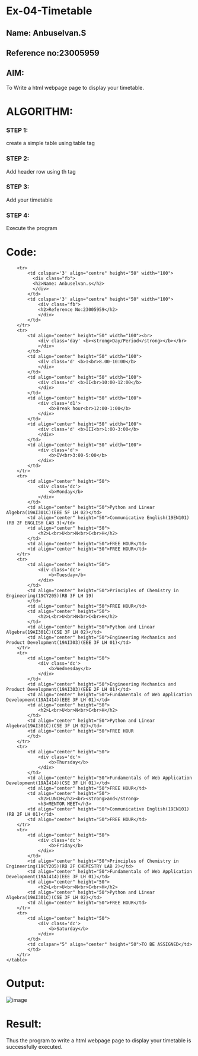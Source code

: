 # Ex-04-Timetable
## Name: Anbuselvan.S
## Reference no:23005959
## AIM:
To Write a html webpage page to display your timetable.
# ALGORITHM:
### STEP 1:
create a simple table using table tag
### STEP 2:
Add header row using th tag
### STEP 3:
Add your timetable
### STEP 4:
Execute the program
# Code:
<!--<!DOCTYPE html>
<html>
<head>
    <style>
        .h1{
            font-style: italic;
            color: red;
        }
        .day{
            color: purple;
        }
        .d{
            color: blue;
        }
        .d1{
            color: darkblue;
        }
        .dc{
            color: gold;
            font-style: italic;
        }
        .fb{
            color: darkred;
        }
    </style>
</head>
<body>
    <div class='h1'>
        <h1>TIME TABLE</h1>
    </div>
    <table border="5" cellspacing="0" align="center">
        <!--<caption>Timetable</caption>-->
        <tr>
            <td colspan='3' align="centre" height="50" width="100">
              <div class="fb">
              <h2>Name: Anbuselvan.s</h2>
              </div>
            </td>
            <td colspan='3' align="centre" height="50" width="100">
                <div class="fb">
                <h2>Reference No:23005959</h2>
                </div>
            </td>
        </tr>
        <tr>
            <td align="center" height="50" width="100"><br>
                <div class='day' <b><strong>Day/Period</strong></b></br>
                </div>
            </td>
            <td align="center" height="50" width="100">
                <div class='d' <b>I<br>8.00-10:00</b>
                </div>
            </td>
            <td align="center" height="50" width="100">
                <div class='d' <b>II<br>10:00-12:00</b>
                </div>
            </td>
            <td align="center" height="50" width="100">
                <div class='d1'>
                    <b>Break hour<br>12:00-1:00</b>
                </div>
            </td>
            <td align="center" height="50" width="100">
                <div class='d' <b>III<br>1:00-3:00</b>
                </div>
            </td>
            <td align="center" height="50" width="100">
                <div class='d'>
                    <b>IV<br>3:00-5:00</b>
                </div>
            </td>
        </tr>
        <tr>
            <td align="center" height="50">
                <div class='dc'>
                    <b>Monday</b>
                </div>
            </td>
            <td align="center" height="50">Python and Linear Algebra(19AI301C)(EEE 5F LH 02)</td>
            <td align="center" height="50">Communicative English(19EN101)(RB 2F ENGLISH LAB 3)</td>
            <td align="center" height="50">
                <h2>L<br>U<br>N<br>C<br>H</h2>
            </td>
            <td align="center" height="50">FREE HOUR</td>
            <td align="center" height="50">FREE HOUR</td>
        </tr>
        <tr>
            <td align="center" height="50">
                <div class='dc'>
                    <b>Tuesday</b>
                </div>
            </td>
            <td align="center" height="50">Principles of Chemistry in Engineering(19CY205)(RB 3F LH 19)
            </td>
            <td align="center" height="50">FREE HOUR</td>
            <td align="center" height="50">
                <h2>L<br>U<br>N<br>C<br>H</h2>
            </td>
            <td align="center" height="50">Python and Linear Algebra(19AI301C)(CSE 3F LH 02)</td>
            <td align="center" height="50">Engineering Mechanics and Product Development(19AI303)(EEE 3F LH 01)</td>
        </tr>
        <tr>
            <td align="center" height="50">
                <div class='dc'>
                    <b>Wednesday</b>
                </div>
            </td>
            <td align="center" height="50">Engineering Mechanics and Product Development(19AI303)(EEE 2F LH 01)</td>
            <td align="center" height="50">Fundamentals of Web Application Development(19AI414)(EEE 3F LH 01)</td>
            <td align="center" height="50">
                <h2>L<br>U<br>N<br>C<br>H</h2>
            </td>
            <td align="center" height="50">Python and Linear Algebra(19AI301C)(CSE 3F LH 02)</td>
            <td align="center" height="50">FREE HOUR
            </td>
        </tr>
        <tr>
            <td align="center" height="50">
                <div class='dc'>
                    <b>Thursday</b>
                </div>
            </td>
            <td align="center" height="50">Fundamentals of Web Application Development(19AI414)(CSE 3F LH 01)</td>
            <td align="center" height="50">FREE HOUR</td>
            <td align="center" height="50">
                <h2>LUNCH</h2><br><strong>and</strong>
                <h3>MENTOR MEET</h3>
            <td align="center" height="50">Communicative English(19EN101)(RB 2F LH 01)</td>
            <td align="center" height="50">FREE HOUR</td>
        </tr>
        <tr>
            <td align="center" height="50">
                <div class='dc'>
                    <b>Friday</b>
                </div>
            </td>
            <td align="center" height="50">Principles of Chemistry in Engineering(19CY205)(RB 2F CHEMISTRY LAB 2)</td>
            <td align="center" height="50">Fundamentals of Web Application Development(19AI414)(EEE 3F LH 01)</td>
            <td align="center" height="50">
                <h2>L<br>U<br>N<br>C<br>H</h2>
            <td align="center" height="50">Python and Linear Algebra(19AI301C)(CSE 3F LH 02)</td>
            <td align="center" height="50">FREE HOUR</td>
        </tr>
        <tr>
            <td align="center" height="50">
                <div class='dc'>
                    <b>Saturday</b>
                </div>
            </td>
            <td colspan="5" align="center" height="50">TO BE ASSIGNED</td>
            </td>
        </tr>
    </table>
</body>
</html>

# Output:
![image](https://github.com/anbuselvan1519/ODD2023-WT-Ex-03-Timetable/assets/139841744/9aeb5516-98e1-45d2-bcba-0c974bba2f26)

# Result:
Thus the program to write a html webpage page to display your timetable is successfully executed.


